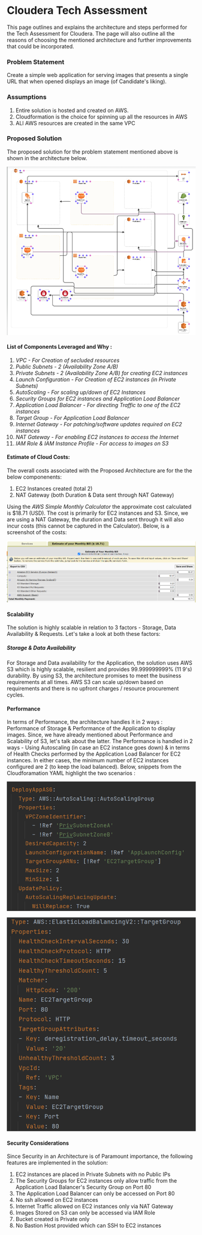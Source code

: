 # Cloudera Tech Assessment

This page outlines and explains the architecture and steps performed for the Tech Assessment for Cloudera. The page will also outline all the reasons of choosing the mentioned architecture and further improvements that could be incorporated.

### Problem Statement

Create a simple web application for serving images that presents a single URL that when opened displays an image (of Candidate's liking).

### Assumptions

1. Entire solution is hosted and created on AWS.
2. Cloudformation is the choice for spinning up all the resources in AWS
3. ALl AWS resources are created in the same VPC

### Proposed Solution

The proposed solution for the problem statement mentioned above is shown in the architecture below. <Add more text here>

![Solution Architecture](/images/Architecture.PNG)
  
#### List of Components Leveraged and Why :

1. *VPC - For Creation of secluded resources*
2. *Public Subnets - 2 (Availability Zone A/B)*
3. *Private Subnets - 2 (Availability Zone A/B) for creating EC2 instances*
4. *Launch Configuration - For Creation of EC2 instances (in Private Subnets)*
5. *AutoScaling - For scaling up/down of EC2 Instances*
6. *Security Groups for EC2 instances and Application Load Balancer*
7. *Application Load Balancer - For directing Traffic to one of the EC2 instances*
8. *Target Group - For Application Load Balancer*
9. *Internet Gateway - For patching/software updates required on EC2 instances*
10. *NAT Gateway - For enabling EC2 instances to access the Internet*
11. *IAM Role & IAM Instance Profile - For access to images on S3*

#### Estimate of Cloud Costs:

The overall costs associated with the Proposed Architecture are for the the below componenents:

1. EC2 Instances created (total 2)
2. NAT Gateway (both Duration & Data sent through NAT Gateway)

Using the *AWS Simple Monthly Calculator* the approximate cost calculated is $18.71 (USD). The cost is primarily for EC2 instances and S3. Since, we are using a NAT Gateway, the duration and Data sent through it will also incur costs (this cannot be captured in the Calculator). Below, is a screenshot of the costs:

![Solution Architecture](/images/Costs.PNG)


#### Scalability

The solution is highly scalable in relation to 3 factors - Storage, Data Availability & Requests. Let's take a look at both these factors:

##### Storage & Data Availability

For Storage and Data availability for the Application, the solution uses AWS S3 which is highly scalable, resilient and provides 99.999999999% (11 9's) durability. By using S3, the architecture promises to meet the business requirements at all times. AWS S3 can scale up/down based on requirements and there is no upfront charges / resource procurement cycles.

#### Performance

In terms of Performance, the architecture handles it in 2 ways : Performance of Storage & Performance of the Application to display images. Since, we have already mentioned about Performance and Scalability of S3, let's talk about the latter. The Performance is handled in 2 ways - Using Autoscaling (in case an EC2 instance goes down) & in terms of Health Checks performed by the Application Load Balancer for EC2 instances. In either cases, the minimum number of EC2 instances configured are 2 (to keep the load balanced). Below, snippets from the Cloudforamation YAML highlight the two scenarios :

![AutoScaling](/images/autoscaling.PNG)

![Health Checks](/images/healthcheck.PNG)


#### Security Considerations

Since Security in an Architecture is of Paramount importance, the following features are implemented in the solution:

1. EC2 instances are placed in Private Subnets with no Public IPs
2. The Security Groups for EC2 instances only allow traffic from the Application Load Balancer's Security Group on Port 80
3. The Application Load Balancer can only be accessed on Port 80
4. No ssh allowed on EC2 instances
5. Internet Traffic allowed on EC2 instances only via NAT Gateway
6. Images Stored on S3 can only be accessed via IAM Role
7. Bucket created is Private only
8. No Bastion Host provided which can SSH to EC2 instances




